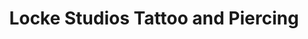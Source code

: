 ---
title: "Locke Studios Tattoo and Piercing"
url: /gettysburg/locke-studios-tattoo-and-piercing/
shop: Tattoo
---